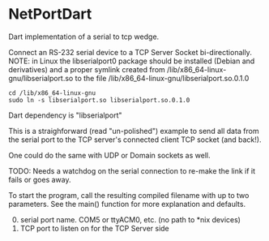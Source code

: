 # NetPortDart
Dart implementation of a serial to tcp wedge.

Connect an RS-232 serial device to a TCP Server Socket bi-directionally.
NOTE: in Linux the libserialport0 package should be installed (Debian and
derivatives) and a proper symlink created from /lib/x86_64-linux-gnu/libserialport.so
to the file /lib/x86_64-linux-gnu/libserialport.so.0.1.0
~~~
cd /lib/x86_64-linux-gnu
sudo ln -s libserialport.so libserialport.so.0.1.0
~~~
Dart dependency is "libserialport"

This is a straighforward (read "un-polished") example to send all data from the
serial port to the TCP server's connected client TCP socket (and back!).

One could do the same with UDP or Domain sockets as well.

TODO: Needs a watchdog on the serial connection to re-make the link
if it fails or goes away.

To start the program, call the resulting compiled filename with up to two parameters.
See the main() function for more explanation and defaults.

0) serial port name.  COM5 or ttyACM0, etc. (no path to *nix devices)
1) TCP port to listen on for the TCP Server side

